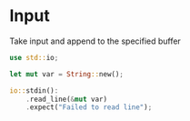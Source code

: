 # Input

Take input and append to the specified buffer

```rs
use std::io;

let mut var = String::new();

io::stdin():
    .read_line(&mut var)
    .expect("Failed to read line");
```
